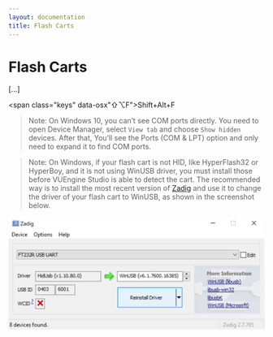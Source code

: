 ```yaml
---
layout: documentation
title: Flash Carts
---
```


# Flash Carts

[...]

<span class="keys" data-osx"⇧⌥F">Shift+Alt+F</span>

> Note: On Windows 10, you can’t see COM ports directly. You need to open Device Manager, select `View tab` and choose `Show hidden` devices. After that, You’ll see the Ports (COM & LPT) option and only need to expand it to find COM ports.

> Note: On Windows, if your flash cart is not HID, like HyperFlash32 or HyperBoy, and it is not using WinUSB driver, you must install those before VUEngine Studio is able to detect the cart. The recommended way is to install the most recent version of [Zadig](https://zadig.akeo.ie/) and use it to change the driver of your flash cart to WinUSB, as shown in the screenshot below.

<a href="/documentation/images/basics/flash-carts/zadig-hyperflash32.png"><img src="/documentation/images/basics/flash-carts/zadig-hyperflash32.png" width="600" /></a>
